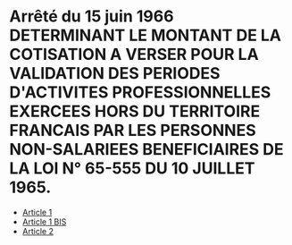 # Arrêté du 15 juin 1966 DETERMINANT LE MONTANT DE LA COTISATION A VERSER POUR LA VALIDATION DES PERIODES D'ACTIVITES PROFESSIONNELLES EXERCEES HORS DU TERRITOIRE FRANCAIS PAR LES PERSONNES NON-SALARIEES BENEFICIAIRES DE LA LOI N° 65-555 DU 10 JUILLET 1965.

- [Article 1](article-1.md)
- [Article 1 BIS](article-1-bis.md)
- [Article 2](article-2.md)

